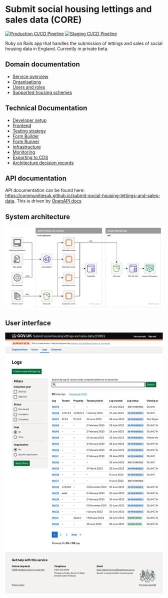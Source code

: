 # Submit social housing lettings and sales data (CORE)

[![Production CI/CD Pipeline](https://github.com/communitiesuk/submit-social-housing-lettings-and-sales-data/actions/workflows/production_pipeline.yml/badge.svg)](https://github.com/communitiesuk/submit-social-housing-lettings-and-sales-data/actions/workflows/production_pipeline.yml)
[![Staging CI/CD Pipeline](https://github.com/communitiesuk/submit-social-housing-lettings-and-sales-data/actions/workflows/staging_pipeline.yml/badge.svg)](https://github.com/communitiesuk/submit-social-housing-lettings-and-sales-data/actions/workflows/staging_pipeline.yml)

Ruby on Rails app that handles the submission of lettings and sales of social housing data in England. Currently in private beta.

## Domain documentation

- [Service overview](docs/service_overview.md)
- [Organisations](docs/organisations.md)
- [Users and roles](docs/users.md)
- [Supported housing schemes](docs/schemes.md)

## Technical Documentation

- [Developer setup](docs/developer_setup.md)
- [Frontend](docs/frontend.md)
- [Testing strategy](docs/testing.md)
- [Form Builder](docs/form_builder.md)
- [Form Runner](docs/form_runner.md)
- [Infrastructure](docs/infrastructure.md)
- [Monitoring](docs/monitoring.md)
- [Exporting to CDS](docs/exports.md)
- [Architecture decision records](docs/adr)

## API documentation

API documentation can be found here: <https://communitiesuk.github.io/submit-social-housing-lettings-and-sales-data>. This is driven by [OpenAPI docs](docs/api/DLUHC-CORE-Data.v1.json)

## System architecture

![View of system architecture](docs/images/architecture.drawio.png)

## User interface

![View of the logs list](docs/images/service.png)
